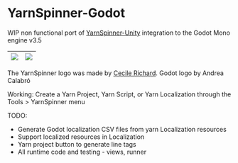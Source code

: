 # YarnSpinner-Godot
WIP non functional port of [YarnSpinner-Unity](https://github.com/YarnSpinnerTool/YarnSpinner-Unity) integration to the Godot Mono engine v3.5


| ![](./addons/YarnSpinnerGodot/Editor/Icons/YarnSpinnerLogo.png) | ![](./Godot_icon.png) |
|-----------------------------------------------------------------|-----------------------|

The YarnSpinner logo was made by [Cecile Richard](https://www.cecile-richard.com/).
Godot logo by Andrea Calabró

Working:
Create a Yarn Project, Yarn Script, or Yarn Localization through the Tools > YarnSpinner menu

TODO:
* Generate Godot localization CSV files from yarn Localization resources
* Support localized resources in Localization
* Yarn project button to generate line tags
* All runtime code and testing - views, runner